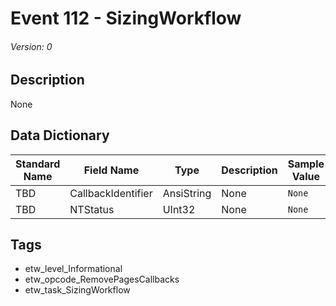 # Event 112 - SizingWorkflow
###### Version: 0

## Description
None

## Data Dictionary
|Standard Name|Field Name|Type|Description|Sample Value|
|---|---|---|---|---|
|TBD|CallbackIdentifier|AnsiString|None|`None`|
|TBD|NTStatus|UInt32|None|`None`|

## Tags
* etw_level_Informational
* etw_opcode_RemovePagesCallbacks
* etw_task_SizingWorkflow